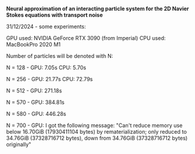 **Neural approximation of an interacting particle system for the 2D Navier Stokes equations with transport noise**

31/12/2024 - some experiments:

GPU used: NVIDIA GeForce RTX 3090 (from Imperial)
CPU used: MacBookPro 2020 M1

Number of particles will be denoted with N:

N = 128 - 
GPU: 7.05s
CPU: 5.70s

N = 256 - 
GPU: 21.77s
CPU: 72.79s

N = 512 - 
GPU: 271.18s

N = 570 - 
GPU: 384.81s

N = 580 - 
GPU: 446.28s

N = 700 - 
GPU: I got the following message: "Can't reduce memory use below 16.70GiB (17930411104 bytes) by rematerialization; only reduced to 34.76GiB (37328716712 bytes), down from 34.76GiB (37328716712 bytes) originally"
